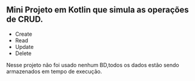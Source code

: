 ## Mini Projeto em Kotlin que simula as operações de CRUD.

+ Create
+ Read
+ Update
+ Delete

Nesse projeto não foi usado nenhum BD,todos os dados estão sendo armazenados em tempo de execução.